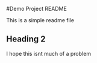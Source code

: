 #Demo Project README



This is a simple readme file



## Heading 2



I hope this isnt much of a problem